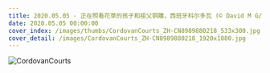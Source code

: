 ```yaml
---
title: 2020.05.05 - 正在照看花草的孩子和祖父铜雕，西班牙科尔多瓦 (© David M G/Alamy)
date: 2020.05.05 00:00:00
cover_index: /images/thumbs/CordovanCourts_ZH-CN8989880218_533x300.jpg
cover_detail: /images/CordovanCourts_ZH-CN8989880218_1920x1080.jpg
---
```


![CordovanCourts](/images/CordovanCourts_ZH-CN8989880218_1920x1080.jpg)
